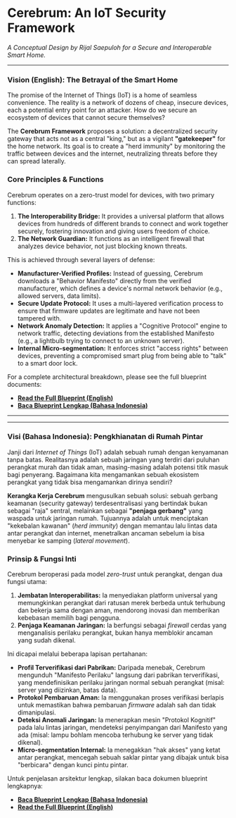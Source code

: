 # Cerebrum: An IoT Security Framework
*A Conceptual Design by Rijal Saepuloh for a Secure and Interoperable Smart Home.*

---

### **Vision (English): The Betrayal of the Smart Home**

The promise of the Internet of Things (IoT) is a home of seamless convenience. The reality is a network of dozens of cheap, insecure devices, each a potential entry point for an attacker. How do we secure an ecosystem of devices that cannot secure themselves?

The **Cerebrum Framework** proposes a solution: a decentralized security gateway that acts not as a central "king," but as a vigilant **"gatekeeper"** for the home network. Its goal is to create a "herd immunity" by monitoring the traffic between devices and the internet, neutralizing threats before they can spread laterally.

### **Core Principles & Functions**

Cerebrum operates on a zero-trust model for devices, with two primary functions:

1.  **The Interoperability Bridge:** It provides a universal platform that allows devices from hundreds of different brands to connect and work together securely, fostering innovation and giving users freedom of choice.
2.  **The Network Guardian:** It functions as an intelligent firewall that analyzes device behavior, not just blocking known threats.

This is achieved through several layers of defense:
* **Manufacturer-Verified Profiles:** Instead of guessing, Cerebrum downloads a "Behavior Manifesto" directly from the verified manufacturer, which defines a device's normal network behavior (e.g., allowed servers, data limits).
* **Secure Update Protocol:** It uses a multi-layered verification process to ensure that firmware updates are legitimate and have not been tampered with.
* **Network Anomaly Detection:** It applies a "Cognitive Protocol" engine to network traffic, detecting deviations from the established Manifesto (e.g., a lightbulb trying to connect to an unknown server).
* **Internal Micro-segmentation:** It enforces strict "access rights" between devices, preventing a compromised smart plug from being able to "talk" to a smart door lock.

For a complete architectural breakdown, please see the full blueprint documents:

* **[Read the Full Blueprint (English)](BLUEPRINT_EN.md)**
* **[Baca Blueprint Lengkap (Bahasa Indonesia)](BLUEPRINT_ID.md)**

---
---

### **Visi (Bahasa Indonesia): Pengkhianatan di Rumah Pintar**

Janji dari *Internet of Things* (IoT) adalah sebuah rumah dengan kenyamanan tanpa batas. Realitasnya adalah sebuah jaringan yang terdiri dari puluhan perangkat murah dan tidak aman, masing-masing adalah potensi titik masuk bagi penyerang. Bagaimana kita mengamankan sebuah ekosistem perangkat yang tidak bisa mengamankan dirinya sendiri?

**Kerangka Kerja Cerebrum** mengusulkan sebuah solusi: sebuah gerbang keamanan (security gateway) terdesentralisasi yang bertindak bukan sebagai "raja" sentral, melainkan sebagai **"penjaga gerbang"** yang waspada untuk jaringan rumah. Tujuannya adalah untuk menciptakan "kekebalan kawanan" (*herd immunity*) dengan memantau lalu lintas data antar perangkat dan internet, menetralkan ancaman sebelum ia bisa menyebar ke samping (*lateral movement*).

### **Prinsip & Fungsi Inti**

Cerebrum beroperasi pada model *zero-trust* untuk perangkat, dengan dua fungsi utama:

1.  **Jembatan Interoperabilitas:** Ia menyediakan platform universal yang memungkinkan perangkat dari ratusan merek berbeda untuk terhubung dan bekerja sama dengan aman, mendorong inovasi dan memberikan kebebasan memilih bagi pengguna.
2.  **Penjaga Keamanan Jaringan:** Ia berfungsi sebagai *firewall* cerdas yang menganalisis perilaku perangkat, bukan hanya memblokir ancaman yang sudah dikenal.

Ini dicapai melalui beberapa lapisan pertahanan:
* **Profil Terverifikasi dari Pabrikan:** Daripada menebak, Cerebrum mengunduh "Manifesto Perilaku" langsung dari pabrikan terverifikasi, yang mendefinisikan perilaku jaringan normal sebuah perangkat (misal: server yang diizinkan, batas data).
* **Protokol Pembaruan Aman:** Ia menggunakan proses verifikasi berlapis untuk memastikan bahwa pembaruan *firmware* adalah sah dan tidak dimanipulasi.
* **Deteksi Anomali Jaringan:** Ia menerapkan mesin "Protokol Kognitif" pada lalu lintas jaringan, mendeteksi penyimpangan dari Manifesto yang ada (misal: lampu bohlam mencoba terhubung ke server yang tidak dikenal).
* **Micro-segmentation Internal:** Ia menegakkan "hak akses" yang ketat antar perangkat, mencegah sebuah saklar pintar yang dibajak untuk bisa "berbicara" dengan kunci pintu pintar.

Untuk penjelasan arsitektur lengkap, silakan baca dokumen blueprint lengkapnya:

* **[Baca Blueprint Lengkap (Bahasa Indonesia)](BLUEPRINT_ID.md)**
* **[Read the Full Blueprint (English)](BLUEPRINT_EN.md)**
